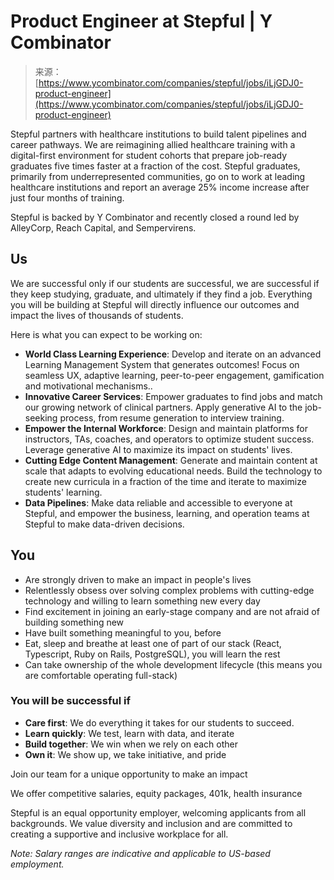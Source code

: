 <!--yml
category: 未分类
date: 2024-05-27 15:05:46
-->

# Product Engineer at Stepful | Y Combinator

> 来源：[https://www.ycombinator.com/companies/stepful/jobs/iLjGDJ0-product-engineer](https://www.ycombinator.com/companies/stepful/jobs/iLjGDJ0-product-engineer)

Stepful partners with healthcare institutions to build talent pipelines and career pathways. We are reimagining allied healthcare training with a digital-first environment for student cohorts that prepare job-ready graduates five times faster at a fraction of the cost. Stepful graduates, primarily from underrepresented communities, go on to work at leading healthcare institutions and report an average 25% income increase after just four months of training.

Stepful is backed by Y Combinator and recently closed a round led by AlleyCorp, Reach Capital, and Sempervirens.

## Us

We are successful only if our students are successful, we are successful if they keep studying, graduate, and ultimately if they find a job. Everything you will be building at Stepful will directly influence our outcomes and impact the lives of thousands of students.

Here is what you can expect to be working on:

*   **World Class Learning Experience**: Develop and iterate on an advanced Learning Management System that generates outcomes! Focus on seamless UX, adaptive learning, peer-to-peer engagement, gamification and motivational mechanisms..
*   **Innovative Career Services**: Empower graduates to find jobs and match our growing network of clinical partners. Apply generative AI to the job-seeking process, from resume generation to interview training.
*   **Empower the Internal Workforce**: Design and maintain platforms for instructors, TAs, coaches, and operators to optimize student success. Leverage generative AI to maximize its impact on students' lives.
*   **Cutting Edge Content Management**: Generate and maintain content at scale that adapts to evolving educational needs. Build the technology to create new curricula in a fraction of the time and iterate to maximize students' learning.
*   **Data Pipelines**: Make data reliable and accessible to everyone at Stepful, and empower the business, learning, and operation teams at Stepful to make data-driven decisions.

## You

*   Are strongly driven to make an impact in people's lives
*   Relentlessly obsess over solving complex problems with cutting-edge technology and willing to learn something new every day
*   Find excitement in joining an early-stage company and are not afraid of building something new
*   Have built something meaningful to you, before
*   Eat, sleep and breathe at least one of part of our stack (React, Typescript, Ruby on Rails, PostgreSQL), you will learn the rest
*   Can take ownership of the whole development lifecycle (this means you are comfortable operating full-stack)

### You will be successful if

*   **Care first**: We do everything it takes for our students to succeed.
*   **Learn quickly**: We test, learn with data, and iterate
*   **Build together**: We win when we rely on each other
*   **Own it**: We show up, we take initiative, and pride

Join our team for a unique opportunity to make an impact

We offer competitive salaries, equity packages, 401k, health insurance

Stepful is an equal opportunity employer, welcoming applicants from all backgrounds. We value diversity and inclusion and are committed to creating a supportive and inclusive workplace for all.

*Note: Salary ranges are indicative and applicable to US-based employment.*